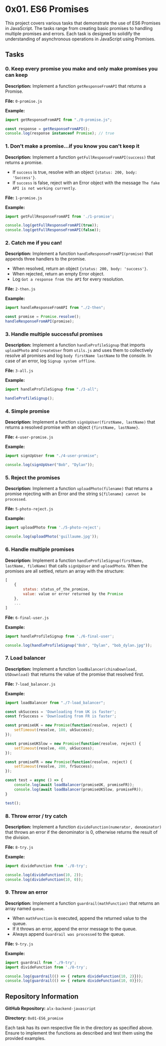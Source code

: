 # 0x01. ES6 Promises

This project covers various tasks that demonstrate the use of ES6 Promises in JavaScript. The tasks range from creating basic promises to handling multiple promises and errors. Each task is designed to solidify the understanding of asynchronous operations in JavaScript using Promises.

## Tasks

### 0. Keep every promise you make and only make promises you can keep

**Description:**
Implement a function `getResponseFromAPI` that returns a Promise.

**File:** `0-promise.js`

**Example:**

```javascript
import getResponseFromAPI from "./0-promise.js";

const response = getResponseFromAPI();
console.log(response instanceof Promise); // true
```

### 1. Don't make a promise...if you know you can't keep it

**Description:**
Implement a function `getFullResponseFromAPI(success)` that returns a promise.

- If `success` is true, resolve with an object `{status: 200, body: 'Success'}`.
- If `success` is false, reject with an Error object with the message `The fake API is not working currently`.

**File:** `1-promise.js`

**Example:**

```javascript
import getFullResponseFromAPI from './1-promise';

console.log(getFullResponseFromAPI(true));
console.log(getFullResponseFromAPI(false));
```

### 2. Catch me if you can!

**Description:**
Implement a function `handleResponseFromAPI(promise)` that appends three handlers to the promise.

- When resolved, return an object `{status: 200, body: 'success'}`.
- When rejected, return an empty Error object.
- Log `Got a response from the API` for every resolution.

**File:** `2-then.js`

**Example:**

```javascript
import handleResponseFromAPI from "./2-then";

const promise = Promise.resolve();
handleResponseFromAPI(promise);
```

### 3. Handle multiple successful promises

**Description:**
Implement a function `handleProfileSignup` that imports `uploadPhoto` and `createUser` from `utils.js` and uses them to collectively resolve all promises and log `body firstName lastName` to the console. In case of an error, log `Signup system offline`.

**File:** `3-all.js`

**Example:**

```javascript
import handleProfileSignup from "./3-all";

handleProfileSignup();
```

### 4. Simple promise

**Description:**
Implement a function `signUpUser(firstName, lastName)` that returns a resolved promise with an object `{firstName, lastName}`.

**File:** `4-user-promise.js`

**Example:**

```javascript
import signUpUser from "./4-user-promise";

console.log(signUpUser("Bob", "Dylan"));
```

### 5. Reject the promises

**Description:**
Implement a function `uploadPhoto(filename)` that returns a promise rejecting with an Error and the string `${filename} cannot be processed`.

**File:** `5-photo-reject.js`

**Example:**

```javascript
import uploadPhoto from './5-photo-reject';

console.log(uploadPhoto('guillaume.jpg'));
```

### 6. Handle multiple promises

**Description:**
Implement a function `handleProfileSignup(firstName, lastName, fileName)` that calls `signUpUser` and `uploadPhoto`. When the promises are all settled, return an array with the structure:

```javascript
[
    {
        status: status_of_the_promise,
        value: value or error returned by the Promise
    },
    ...
]
```

**File:** `6-final-user.js`

**Example:**

```javascript
import handleProfileSignup from './6-final-user';

console.log(handleProfileSignup("Bob", "Dylan", "bob_dylan.jpg"));
```

### 7. Load balancer

**Description:**
Implement a function `loadBalancer(chinaDownload, USDownload)` that returns the value of the promise that resolved first.

**File:** `7-load_balancer.js`

**Example:**

```javascript
import loadBalancer from "./7-load_balancer";

const ukSuccess = 'Downloading from UK is faster';
const frSuccess = 'Downloading from FR is faster';

const promiseUK = new Promise(function(resolve, reject) {
    setTimeout(resolve, 100, ukSuccess);
});

const promiseUKSlow = new Promise(function(resolve, reject) {
    setTimeout(resolve, 400, ukSuccess);
});

const promiseFR = new Promise(function(resolve, reject) {
    setTimeout(resolve, 200, frSuccess);
});

const test = async () => {
    console.log(await loadBalancer(promiseUK, promiseFR));
    console.log(await loadBalancer(promiseUKSlow, promiseFR));
}

test();
```

### 8. Throw error / try catch

**Description:**
Implement a function `divideFunction(numerator, denominator)` that throws an error if the denominator is 0, otherwise returns the result of the division.

**File:** `8-try.js`

**Example:**

```javascript
import divideFunction from './8-try';

console.log(divideFunction(10, 2));
console.log(divideFunction(10, 0));
```

### 9. Throw an error

**Description:**
Implement a function `guardrail(mathFunction)` that returns an array named `queue`.

- When `mathFunction` is executed, append the returned value to the queue.
- If it throws an error, append the error message to the queue.
- Always append `Guardrail was processed` to the queue.

**File:** `9-try.js`

**Example:**

```javascript
import guardrail from './9-try';
import divideFunction from './8-try';

console.log(guardrail(() => { return divideFunction(10, 2)}));
console.log(guardrail(() => { return divideFunction(10, 0)}));
```

## Repository Information

**GitHub Repository:** `alx-backend-javascript`

**Directory:** `0x01-ES6_promise`

Each task has its own respective file in the directory as specified above. Ensure to implement the functions as described and test them using the provided examples.

